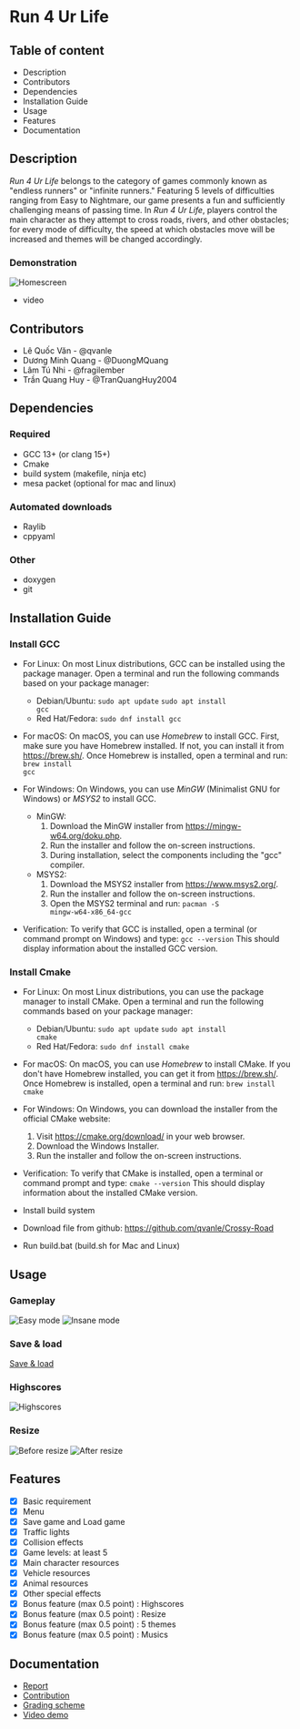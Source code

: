 # Run 4 Ur Life
<!-- ![Static Badge](https://img.shields.io/badge/make-color000-black)
![Static Badge](https://img.shields.io/badge/make-color001-red)
![Static Badge](https://img.shields.io/badge/make-color010-green)
![Static Badge](https://img.shields.io/badge/make-color100-blue)
![Static Badge](https://img.shields.io/badge/make-color011-yellow)
![Static Badge](https://img.shields.io/badge/make-color101-fuchsia)
![Static Badge](https://img.shields.io/badge/make-color110-cyan)
![Static Badge](https://img.shields.io/badge/make-color111-white) -->

## Table of content 
- Description
- Contributors
- Dependencies
- Installation Guide
- Usage
- Features
- Documentation

## Description 

*Run 4 Ur Life* belongs to the category of games commonly known as "endless runners" or "infinite runners." Featuring 5 levels of difficulties ranging from Easy to Nightmare, our game presents a fun and sufficiently challenging means of passing time. In *Run 4 Ur Life*, players control the main character as they attempt to cross roads, rivers, and other obstacles; for every mode of difficulty, the speed at which obstacles move will be increased and themes will be changed accordingly.

### Demonstration
![Homescreen](./docs/img/homescreen.png)
- video

## Contributors
- Lê Quốc Văn - @qvanle
- Dương Minh Quang - @DuongMQuang
- Lâm Tú Nhi - @fragilember
- Trần Quang Huy - @TranQuangHuy2004

## Dependencies
### Required
- GCC 13+ (or clang 15+)
- Cmake 
- build system (makefile, ninja etc)
- mesa packet (optional for mac and linux)
### Automated downloads
- Raylib
- cppyaml
### Other 
- doxygen 
- git 

## Installation Guide 

### Install GCC
- For Linux:
On most Linux distributions, GCC can be installed using the package manager. Open a terminal and run the following commands based on your package manager:
    - Debian/Ubuntu:
        <code>sudo apt update</code>
        <code>sudo apt install gcc</code>
    - Red Hat/Fedora:
        <code>sudo dnf install gcc</code>

- For macOS:
On macOS, you can use *Homebrew* to install GCC. First, make sure you have Homebrew installed. If not, you can install it from https://brew.sh/. Once Homebrew is installed, open a terminal and run:
    <code>brew install gcc</code>

- For Windows:
On Windows, you can use *MinGW* (Minimalist GNU for Windows) or *MSYS2* to install GCC.
    - MinGW:
        1. Download the MinGW installer from https://mingw-w64.org/doku.php.
        2. Run the installer and follow the on-screen instructions.
        3. During installation, select the components including the "gcc" compiler.
    - MSYS2:
        1. Download the MSYS2 installer from https://www.msys2.org/.
        2. Run the installer and follow the on-screen instructions.
        3. Open the MSYS2 terminal and run:
        <code>pacman -S mingw-w64-x86_64-gcc</code>

- Verification:
To verify that GCC is installed, open a terminal (or command prompt on Windows) and type: <code>gcc --version</code>
This should display information about the installed GCC version.

### Install Cmake 
- For Linux:
On most Linux distributions, you can use the package manager to install CMake. Open a terminal and run the following commands based on your package manager:
    - Debian/Ubuntu:
        <code>sudo apt update</code>
        <code>sudo apt install cmake</code>
    - Red Hat/Fedora:
        <code>sudo dnf install cmake</code>

- For macOS:
On macOS, you can use *Homebrew* to install CMake. If you don't have Homebrew installed, you can get it from https://brew.sh/. Once Homebrew is installed, open a terminal and run:
    <code>brew install cmake</code>

- For Windows:
On Windows, you can download the installer from the official CMake website:
    1. Visit https://cmake.org/download/ in your web browser.
    2. Download the Windows Installer.
    3. Run the installer and follow the on-screen instructions.

- Verification:
To verify that CMake is installed, open a terminal or command prompt and type: <code>cmake --version</code>
This should display information about the installed CMake version.

- Install build system 
- Download file from github: https://github.com/qvanle/Crossy-Road
- Run build.bat (build.sh for Mac and Linux)

## Usage 
### Gameplay 
![Easy mode](./docs/img/gameplay.png)
![Insane mode](./docs/img/gameplay2.png)

### Save & load 
[Save & load](https://youtu.be/-8zYW2Oad_o)

### Highscores 
![Highscores](/docs/img/highscore.png)

### Resize 
![Before resize](/docs/img/resize1.png)
![After resize](/docs/img/resize2.png)

## Features 
- [x] Basic requirement
- [x] Menu
- [x] Save game and Load game
- [x] Traffic lights
- [x] Collision effects
- [x] Game levels: at least 5
- [x] Main character resources
- [x] Vehicle resources
- [x] Animal resources
- [x] Other special effects
- [x] Bonus feature (max 0.5 point) : Highscores
- [x] Bonus feature (max 0.5 point) : Resize 
- [x] Bonus feature (max 0.5 point) : 5 themes 
- [x] Bonus feature (max 0.5 point) : Musics

## Documentation 
- [Report]()
- [Contribution](https://docs.google.com/spreadsheets/d/1AVUBVkAyLRs_uJDbkoPnMfpPMAuqWG7FugoVfJgquLs/edit?usp=sharing)
- [Grading scheme](https://docs.google.com/spreadsheets/d/1jVbS3Elh6-2IouKZW_RCUDCNzjiY3pcXCJgKksatuZs/edit?usp=sharing)
- [Video demo]()





